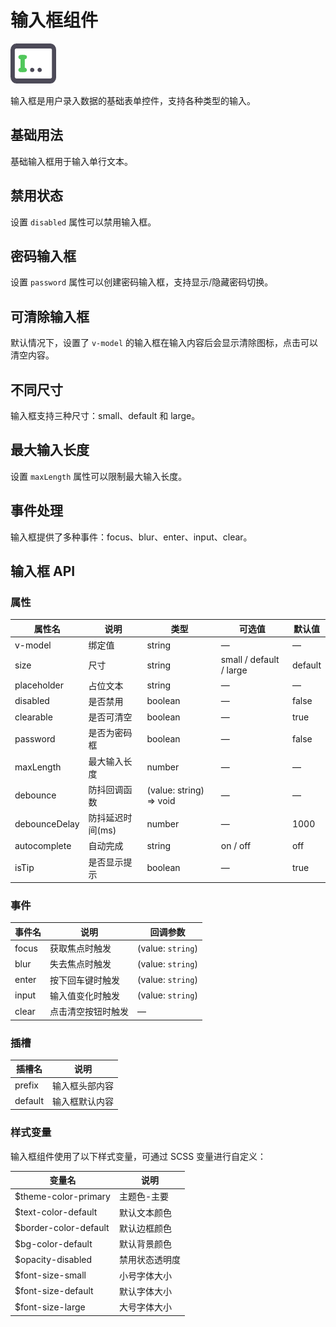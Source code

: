 # 输入框组件

![输入框组件](/components/input.png)

输入框是用户录入数据的基础表单控件，支持各种类型的输入。

## 基础用法

基础输入框用于输入单行文本。

<demo component-name="input" examples="basic"></demo>

## 禁用状态

设置 `disabled` 属性可以禁用输入框。

<demo component-name="input" examples="disabled"></demo>

## 密码输入框

设置 `password` 属性可以创建密码输入框，支持显示/隐藏密码切换。

<demo component-name="input" examples="password"></demo>

## 可清除输入框

默认情况下，设置了 `v-model` 的输入框在输入内容后会显示清除图标，点击可以清空内容。

<demo component-name="input" examples="clearable"></demo>

## 不同尺寸

输入框支持三种尺寸：small、default 和 large。

<demo component-name="input" examples="size"></demo>

## 最大输入长度

设置 `maxLength` 属性可以限制最大输入长度。

<demo component-name="input" examples="maxlength"></demo>

## 事件处理

输入框提供了多种事件：focus、blur、enter、input、clear。

<demo component-name="input" examples="events"></demo>

## 输入框 API

### 属性

| 属性名        | 说明             | 类型                | 可选值                  | 默认值  |
| ------------- | ---------------- | ------------------- | ----------------------- | ------- |
| v-model       | 绑定值           | string              | —                       | —       |
| size          | 尺寸             | string              | small / default / large | default |
| placeholder   | 占位文本         | string              | —                       | —       |
| disabled      | 是否禁用         | boolean             | —                       | false   |
| clearable     | 是否可清空       | boolean             | —                       | true    |
| password      | 是否为密码框     | boolean             | —                       | false   |
| maxLength     | 最大输入长度     | number              | —                       | —       |
| debounce      | 防抖回调函数     | (value: string) => void | —                  | —       |
| debounceDelay | 防抖延迟时间(ms) | number              | —                       | 1000    |
| autocomplete  | 自动完成         | string              | on / off                | off     |
| isTip         | 是否显示提示     | boolean             | —                       | true    |

### 事件

| 事件名 | 说明                 | 回调参数           |
| ------ | -------------------- | ------------------ |
| focus  | 获取焦点时触发       | (value: `string`)    |
| blur   | 失去焦点时触发       | (value: `string`)    |
| enter  | 按下回车键时触发     | (value: `string`)    |
| input  | 输入值变化时触发     | (value: `string`)    |
| clear  | 点击清空按钮时触发   | —                  |

### 插槽

| 插槽名  | 说明             |
| ------- | ---------------- |
| prefix  | 输入框头部内容   |
| default | 输入框默认内容   |

### 样式变量

输入框组件使用了以下样式变量，可通过 SCSS 变量进行自定义：

| 变量名               | 说明           |
| -------------------- | -------------- |
| $theme-color-primary | 主题色-主要    |
| $text-color-default  | 默认文本颜色   |
| $border-color-default | 默认边框颜色  |
| $bg-color-default    | 默认背景颜色   |
| $opacity-disabled    | 禁用状态透明度 |
| $font-size-small     | 小号字体大小   |
| $font-size-default   | 默认字体大小   |
| $font-size-large     | 大号字体大小   |
